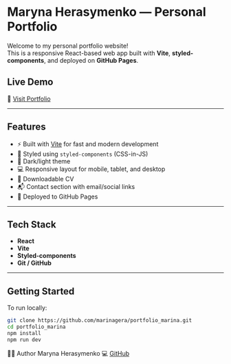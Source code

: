# Maryna Herasymenko — Personal Portfolio

Welcome to my personal portfolio website!  
This is a responsive React-based web app built with **Vite**, **styled-components**, and deployed on **GitHub Pages**.

## Live Demo

🔗 [Visit Portfolio](https://marinagera.github.io/portfolio_marina/)

---

## Features

- ⚡ Built with [Vite](https://vitejs.dev/) for fast and modern development
- 🎨 Styled using `styled-components` (CSS-in-JS)
- 🌙 Dark/light theme
- 💻 Responsive layout for mobile, tablet, and desktop
- 📄 Downloadable CV
- 📬 Contact section with email/social links
- 🚀 Deployed to GitHub Pages

---

## Tech Stack

- **React**
- **Vite**
- **Styled-components**
- **Git / GitHub**

---

## Getting Started

To run locally:

```bash
git clone https://github.com/marinagera/portfolio_marina.git
cd portfolio_marina
npm install
npm run dev
```

🙋‍♀️ Author
Maryna Herasymenko
💻 [GitHub](https://github.com/marinagera)
